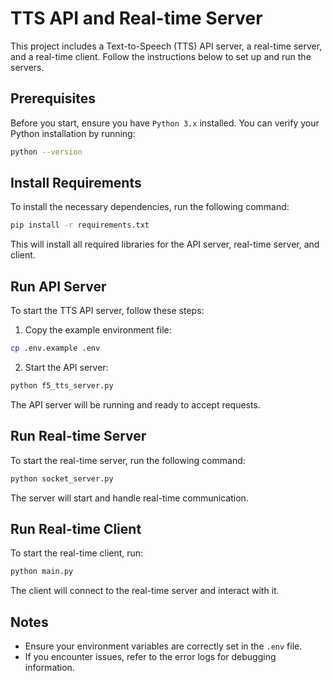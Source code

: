# TTS API and Real-time Server

This project includes a Text-to-Speech (TTS) API server, a real-time server, and a real-time client. Follow the instructions below to set up and run the servers.

## Prerequisites

Before you start, ensure you have `Python 3.x` installed. You can verify your Python installation by running:

```bash
python --version
````

## Install Requirements

To install the necessary dependencies, run the following command:

```bash
pip install -r requirements.txt
```

This will install all required libraries for the API server, real-time server, and client.

## Run API Server

To start the TTS API server, follow these steps:

1. Copy the example environment file:

```bash
cp .env.example .env
```

2. Start the API server:

```bash
python f5_tts_server.py
```

The API server will be running and ready to accept requests.

## Run Real-time Server

To start the real-time server, run the following command:

```bash
python socket_server.py
```

The server will start and handle real-time communication.

## Run Real-time Client

To start the real-time client, run:

```bash
python main.py
```

The client will connect to the real-time server and interact with it.

## Notes

* Ensure your environment variables are correctly set in the `.env` file.
* If you encounter issues, refer to the error logs for debugging information.
